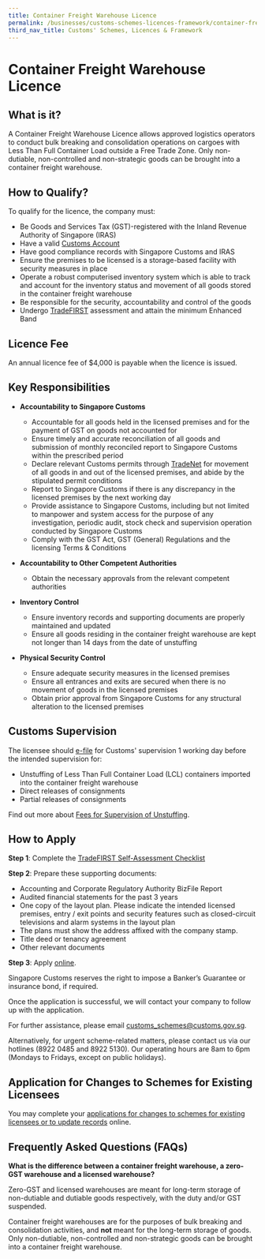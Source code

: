 ```yaml
---
title: Container Freight Warehouse Licence
permalink: /businesses/customs-schemes-licences-framework/container-freight-warehouse
third_nav_title: Customs' Schemes, Licences & Framework
---
```

# Container Freight Warehouse Licence

## What is it?

A Container Freight Warehouse Licence allows approved logistics operators to conduct bulk breaking and consolidation operations on cargoes with Less Than Full Container Load outside a Free Trade Zone.  Only non-dutiable, non-controlled and non-strategic goods can be brought into a container freight warehouse.

## How to Qualify?

To qualify for the licence, the company must:

-   Be Goods and Services Tax (GST)-registered with the Inland Revenue Authority of Singapore (IRAS)
-   Have a valid  [Customs Account](/businesses/new-traders-and-registration-services/registration-services/activate-customs-account)
-   Have good compliance records with Singapore Customs and IRAS
-   Ensure the premises to be licensed is a storage-based facility with security measures in place
-   Operate a robust computerised inventory system which is able to track and account for the inventory status and movement of all goods stored in the container freight warehouse
-   Be responsible for the security, accountability and control of the goods
-   Undergo  [TradeFIRST](/businesses/customs-schemes-licences-framework/trade-first) assessment and attain the minimum Enhanced Band

## Licence Fee

An annual licence fee of $4,000 is payable when the licence is issued.

## Key Responsibilities

-   **Accountability to Singapore Customs**
    -   Accountable for all goods held in the licensed premises and for the payment of GST on goods not accounted for
    -   Ensure timely and accurate reconciliation of all goods and submission of monthly reconciled report to Singapore Customs within the prescribed period
    -   Declare relevant Customs permits through  [TradeNet](/businesses/national-single-window/tradenet) for movement of all goods in and out of the licensed premises, and abide by the stipulated permit conditions
    -   Report to Singapore Customs if there is any discrepancy in the licensed premises by the next working day
    -   Provide assistance to Singapore Customs, including but not limited to manpower and system access for the purpose of any investigation, periodic audit, stock check and supervision operation conducted by Singapore Customs
    -   Comply with the GST Act, GST (General) Regulations and the licensing Terms & Conditions

-   **Accountability to Other Competent Authorities**
    -   Obtain the necessary approvals from the relevant competent authorities

-   **Inventory Control**
    -   Ensure inventory records and supporting documents are properly maintained and updated
    -   Ensure all goods residing in the container freight warehouse are kept not longer than 14 days from the date of unstuffing

-   **Physical Security Control**
    -   Ensure adequate security measures in the licensed premises
    -   Ensure all entrances and exits are secured when there is no movement of goods in the licensed premises
    -   Obtain prior approval from Singapore Customs for any structural alteration to the licensed premises

## Customs Supervision

The licensee should  [e-file](http://eservices.customs.gov.sg/scripts/customs/supervision/supermenu.asp)  for Customs' supervision 1 working day before the intended supervision for:

-   Unstuffing of Less Than Full Container Load (LCL) containers imported into the container freight warehouse
-   Direct releases of consignments
-   Partial releases of consignments

Find out more about [Fees for Supervision of Unstuffing](https://sso.agc.gov.sg/SL/CA1960-S634-2012?DocDate=20131010).

## How to Apply

**Step 1**: Complete the [TradeFIRST Self-Assessment Checklist](https://go.gov.sg/tradefirstselfassessmentchecklist)

**Step 2**: Prepare these supporting documents:

-   Accounting and Corporate Regulatory Authority BizFile Report
-   Audited financial statements for the past 3 years
-   One copy of the layout plan. Please indicate the intended licensed premises, entry / exit points and security features such as closed-circuit televisions and alarm systems in the layout plan
-   The plans must show the address affixed with the company stamp.
-   Title deed or tenancy agreement
-   Other relevant documents

**Step 3**: Apply  [online](http://eservices.customs.gov.sg/scripts/customs/whselic/WHS1_Form.asp).

Singapore Customs reserves the right to impose a Banker’s Guarantee or insurance bond, if required.

Once the application is successful, we will contact your company to follow up with the application.

For further assistance, please email  [customs_schemes@customs.gov.sg](mailto:customs_schemes@customs.gov.sg).

Alternatively, for urgent scheme-related matters, please contact us via our hotlines (8922 0485 and 8922 5130). Our operating hours are 8am to 6pm (Mondays to Fridays, except on public holidays).

## Application for Changes to Schemes for Existing Licensees

You may complete your [applications for changes to schemes for existing licensees or to update records](https://form.gov.sg/#!/605462a0f26f5c0012448021) online.

## Frequently Asked Questions (FAQs)

**What is the difference between a container freight warehouse, a zero-GST warehouse and a licensed warehouse?**

Zero-GST and licensed warehouses are meant for long-term storage of non-dutiable and dutiable goods respectively, with the duty and/or GST suspended.

Container freight warehouses are for the purposes of bulk breaking and consolidation activities, and  **not**  meant for the long-term storage of goods.  Only non-dutiable, non-controlled and non-strategic goods can be brought into a container freight warehouse.